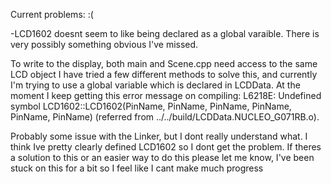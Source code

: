 Current problems: :(

-LCD1602 doesnt seem to like being declared as a global varaible. There is very possibly something obvious I've missed.

To write to the display, both main and Scene.cpp need access to the same LCD object
I have tried a few different methods to solve this, and currently I'm trying to use a global variable which is declared in LCDData. 
At the moment I keep getting this error message on compiling:
L6218E: Undefined symbol LCD1602::LCD1602(PinName, PinName, PinName, PinName, PinName, PinName) (referred from ../../build/LCDData.NUCLEO_G071RB.o).

Probably some issue with the Linker, but I dont really understand what. I think Ive pretty clearly defined LCD1602 so I dont get the problem.
If theres a solution to this or an easier way to do this please let me know, I've been stuck on this for a bit so I feel like I cant make much progress
